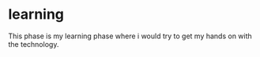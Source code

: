 # learning
This phase is my learning phase where i would try to get my hands on with the technology.
